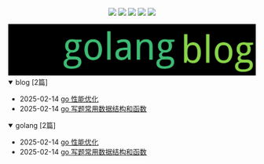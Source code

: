 
<p align='center'>
    <img src="https://badgen.net/github/issues/Zaire404//docs"/>
    <img src="https://badgen.net/badge/last-commit/2025-02-15 12:38:08"/>
    <img src="https://badgen.net/github/forks/Zaire404//docs"/>
    <img src="https://badgen.net/github/stars/Zaire404//docs"/>
    <img src="https://badgen.net/github/watchers/Zaire404//docs"/>
</p>

    
<summary>
    <a href="https://Zaire404.github.io//docs/"><img src="assets/wordcloud.png" title="词云" alt="词云"></a>
</summary>  

<details open>
<summary>blog	[2篇]</summary>

- 2025-02-14 [go 性能优化](https://github.com/Zaire404/docs/issues/2) 
- 2025-02-14 [go 写题常用数据结构和函数](https://github.com/Zaire404/docs/issues/1) 


</details>
            
<details open>
<summary>golang	[2篇]</summary>

- 2025-02-14 [go 性能优化](https://github.com/Zaire404/docs/issues/2) 
- 2025-02-14 [go 写题常用数据结构和函数](https://github.com/Zaire404/docs/issues/1) 


</details>
            